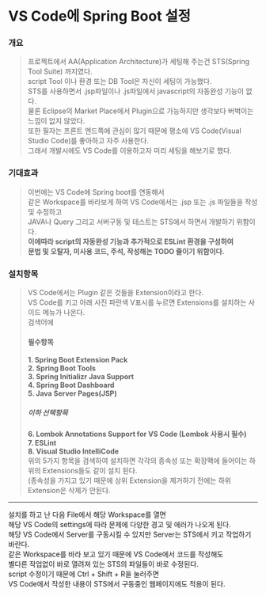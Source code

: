 VS Code에 Spring Boot 설정
===========

### 개요
> 프로젝트에서 AA(Application Architecture)가 세팅해 주는건 STS(Spring Tool Suite) 까지였다.   
> script Tool 이나 환경 또는 DB Tool은 자신이 세팅이 가능했다.  
> STS를 사용하면서 .jsp파일이나 .js파일에서 javascript의 자동완성 기능이 없다.  
> 물론 Eclipse의 Market Place에서 Plugin으로 가능하지만 생각보다 버벅이는 느낌이 없지 않았다.  
> 또한 필자는 프론트 엔드쪽에 관심이 많기 때문에 평소에 VS Code(Visual Studio Code)를 좋아하고 자주 사용한다.  
> 그래서 개발시에도 VS Code를 이용하고자 미리 세팅을 해보기로 했다.  

### 기대효과
> 이번에는 VS Code에 Spring boot를 연동해서   
> 같은 Workspace를 바라보게 하여 VS Code에서는 .jsp 또는 .js 파일들을 작성 및 수정하고  
> JAVA나 Query 그리고 서버구동 및 테스트는 STS에서 하면서 개발하기 위함이다.   
> **이에따라 script의 자동완성 기능과 추가적으로 ESLint 환경을 구성하여   
문법 및 오탈자, 미사용 코드, 주석, 작성해논 TODO  줄이기 위함이다.**  

### 설치항목
> VS Code에서는 Plugin 같은 것들을 Extension이라고 한다.  
> VS Code를 키고 아래 사진 파란색 V표시를 누르면 Extensions를 설치하는 사이드 메뉴가 나온다.  
> 검색어에   
> #### 필수항목    
>   **1. Spring Boot Extension Pack**  
>   **2. Spring Boot Tools**   
>   **3. Spring Initializr Java Support**   
>   **4. Spring Boot Dashboard**   
>   **5. Java Server Pages(JSP)**   
>  ##### 이하 선택항목   
>  **6. Lombok Annotations Support for VS Code (Lombok 사용시 필수)**      
>  **7. ESLint**   
>  **8. Visual Studio IntelliCode**       
> 위의 5가지 항목을 검색하여 설치하면 각각의 종속성 또는 확장팩에 들어이는 하위의 Extensions들도 같이 설치 된다.  
> (종속성을 가지고 있기 때문에 상위 Extension을 제거하기 전에는 하위 Extension은 삭제가 안된다.  

<hr/>

설치를 하고 난 다음 File에서 해당 Workspace를 열면   
해당 VS Code의 settings에 따라 문제에 다양한 경고 및 에러가 나오게 된다.     
해당 VS Code에서 Server를 구동시킬 수 있지만 Server는 STS에서 키고 작업하기 바란다.   
같은 Workspace를 바라 보고 있기 때문에 VS Code에서 코드를 작성해도  
별다른 작업없이 바로 열려져 있는 STS의 파일들이 바로 수정된다.   
script 수정이기 때문에 Ctrl + Shift + R을 눌러주면   
VS Code에서 작성한 내용이 STS에서 구동중인 웹페이지에도 적용이 된다.    
